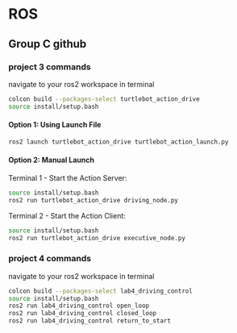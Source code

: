 # ROS
## Group C github

### project 3 commands
navigate to your ros2 workspace in terminal
```bash
colcon build --packages-select turtlebot_action_drive
source install/setup.bash
```

#### Option 1: Using Launch File
```bash
ros2 launch turtlebot_action_drive turtlebot_action_launch.py
```

#### Option 2: Manual Launch
Terminal 1 - Start the Action Server:
```bash
source install/setup.bash
ros2 run turtlebot_action_drive driving_node.py
```
Terminal 2 - Start the Action Client:
```bash
source install/setup.bash
ros2 run turtlebot_action_drive executive_node.py
```

### project 4 commands

navigate to your ros2 workspace in terminal
```bash
colcon build --packages-select lab4_driving_control
source install/setup.bash
ros2 run lab4_driving_control open_loop
ros2 run lab4_driving_control closed_loop
ros2 run lab4_driving_control return_to_start
```